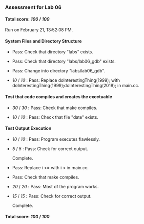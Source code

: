 ### Assessment for Lab 06

#### Total score: _100_ / _100_

Run on February 21, 13:52:08 PM.


#### System Files and Directory Structure

+ Pass: Check that directory "labs" exists.

+ Pass: Check that directory "labs/lab06_gdb" exists.

+ Pass: Change into directory "labs/lab06_gdb".

+  _10_ / _10_ : Pass: Replace doInterestingThing(1999); with doInterestingThing(1999);doInterestingThing(2018); in main.cc.




#### Test that code compiles and creates the exectuable

+  _30_ / _30_ : Pass: Check that make compiles.



+  _10_ / _10_ : Pass: Check that file "date" exists.


#### Test Output Execution

+  _10_ / _10_ : Pass: Program executes flawlessly.



+  _5_ / _5_ : Pass: Check for correct output.

    Complete.



+ Pass: Replace i <= with i < in main.cc.



+ Pass: Check that make compiles.



+  _20_ / _20_ : Pass: Most of the program works.



+  _15_ / _15_ : Pass: Check for correct output.

    Complete.



#### Total score: _100_ / _100_

